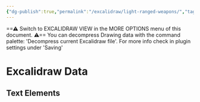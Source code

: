 ```yaml
---
{"dg-publish":true,"permalink":"/excalidraw/light-ranged-weapons/","tags":["excalidraw"],"created":"2025-01-10T22:49:25.338-05:00","updated":"2025-03-16T01:29:47.983-04:00"}
---
```


==⚠  Switch to EXCALIDRAW VIEW in the MORE OPTIONS menu of this document. ⚠== You can decompress Drawing data with the command palette: 'Decompress current Excalidraw file'. For more info check in plugin settings under 'Saving'


# Excalidraw Data

## Text Elements
